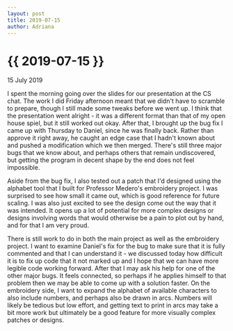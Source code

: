 ```yaml
---
layout: post
title: 2019-07-15
author: Adriana
---
```


{{ 2019-07-15 }}
================

<p class="meta">15 July 2019</p>

I spent the morning going over the slides for our presentation at the CS chat. The work I did Friday afternoon meant that we didn't have to scramble to prepare, though I still made some tweaks before we went up. I think that the presentation went alright - it was a different format than that of my open house spiel, but it still worked out okay. After that, I brought up the bug fix I came up with Thursday to Daniel, since he was finally back. Rather than approve it right away, he caught an edge case that I hadn't known about and pushed a modification which we then merged. There's still three major bugs that we know about, and perhaps others that remain undiscovered, but getting the program in decent shape by the end does not feel impossible.

Aside from the bug fix, I also tested out a patch that I'd designed using the alphabet tool that I built for Professor Medero's embroidery project. I was surprised to see how small it came out, which is good reference for future scaling. I was also just excited to see the design come out the way that it was intended. It opens up a lot of potential for more complex designs or designs involving words that would otherwise be a pain to plot out by hand, and for that I am very proud.

There is still work to do in both the main project as well as the embroidery project. I want to examine Daniel's fix for the bug to make sure that it is fully commented and that I can understand it - we discussed today how difficult it is to fix up code that it not marked up and I hope that we can have more legible code working forward. After that I may ask his help for one of the other major bugs. It feels connected, so perhaps if he applies himself to that problem then we may be able to come up with a solution faster. On the embroidery side, I want to expand the alphabet of available characters to also include numbers, and perhaps also be drawn in arcs. Numbers will likely be tedious but low effort, and getting text to print in arcs may take a bit more work but ultimately be a good feature for more visually complex patches or designs.
